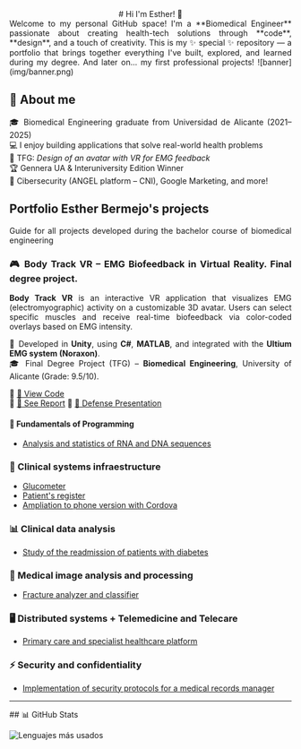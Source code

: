 <div align = center>
# Hi I'm Esther! 👋
</div>
<div align = justify>
Welcome to my personal GitHub space!  
I'm a **Biomedical Engineer** passionate about creating health-tech solutions through **code**, **design**, and a touch of creativity.  
This is my ✨ special ✨ repository — a portfolio that brings together everything I've built, explored, and learned during my degree. And later on... my first professional projects!
![banner](img/banner.png)

## 🧠 About me

🎓 Biomedical Engineering graduate from Universidad de Alicante (2021–2025)  
💻 I enjoy building applications that solve real-world health problems  
🚀 TFG: *Design of an avatar with VR for EMG feedback*  
🏆 Gennera UA & Interuniversity Edition Winner  
🔐 Cibersecurity (ANGEL platform – CNI), Google Marketing, and more!


## Portfolio Esther Bermejo's projects
Guide for all projects developed during the bachelor course of biomedical engineering

### 🎮 Body Track VR – EMG Biofeedback in Virtual Reality. Final degree project.

**Body Track VR** is an interactive VR application that visualizes EMG (electromyographic) activity on a customizable 3D avatar. Users can select specific muscles and receive real-time biofeedback via color-coded overlays based on EMG intensity.

🧠 Developed in **Unity**, using **C#**, **MATLAB**, and integrated with the **Ultium EMG system (Noraxon)**.  
🎓 Final Degree Project (TFG) – **Biomedical Engineering**, University of Alicante (Grade: 9.5/10).  

🔗 [📂 View Code](https://github.com/estherbermejo/tfg-rv_avatar_design_for_emg_biofeedback/tree/main/Scripts)  
🔗 [📄 See Report](https://github.com/estherbermejo/tfg-rv_avatar_design_for_emg_biofeedback/blob/main/memoria.pdf) 
🔗 [🎥 Defense Presentation](https://www.canva.com/design/DAGs942APQg/jBIzGY0BiNMfOCBnd0tItw/watch?utm_content=DAGs942APQg&utm_campaign=designshare&utm_medium=link2&utm_source=uniquelinks&utlId=h15eaddfdf9)
#### 🧬 Fundamentals of Programming
- [Analysis and statistics of RNA and DNA sequences](https://github.com/estherbermejo/dna_stadistics.git)

### 💉 Clinical systems infraestructure
- [Glucometer](https://github.com/estherbermejo/glucometer)
- [Patient's register](https://github.com/estherbermejo/patients_register)
- [Ampliation to phone version with Cordova](https://github.com/estherbermejo/phone-version-of-glucometer-and-patient-s-data)

### 📊 Clinical data analysis
- [Study of the readmission of patients with diabetes](https://github.com/estherbermejo/readmission-of-patients-with-diabetes)

### 🩻 Medical image analysis and processing
- [Fracture analyzer and classifier](https://github.com/estherbermejo/fracture-analyzer-and-classifier)

### 🖥️ Distributed systems + Telemedicine and Telecare
- [Primary care and specialist healthcare platform](https://github.com/estherbermejo/primary-care-and-specialist-healthcare-platform)

### ⚡ Security and confidentiality
- [Implementation of security protocols for a medical records manager](https://github.com/estherbermejo/medical-records-manager)

---
</div>
## 📊 GitHub Stats

![Lenguajes más usados](https://github-readme-stats.vercel.app/api/top-langs/?username=estherbermejo&layout=compact&theme=default)


